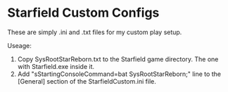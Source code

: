 # Starfield Custom Configs
These are simply .ini and .txt files for my custom play setup.

Useage:
1. Copy SysRootStarReborn.txt to the Starfield game directory. The one with Starfield.exe inside it.
2. Add "sStartingConsoleCommand=bat SysRootStarReborn;" line to the [General] section of the StarfieldCustom.ini file.
